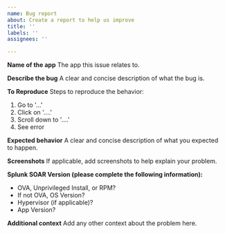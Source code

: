 ```yaml
---
name: Bug report
about: Create a report to help us improve
title: ''
labels: ''
assignees: ''

---
```


**Name of the app**
The app this issue relates to.

**Describe the bug**
A clear and concise description of what the bug is.

**To Reproduce**
Steps to reproduce the behavior:
1. Go to '...'
2. Click on '....'
3. Scroll down to '....'
4. See error

**Expected behavior**
A clear and concise description of what you expected to happen.

**Screenshots**
If applicable, add screenshots to help explain your problem.

**Splunk SOAR Version (please complete the following information):**
 - OVA, Unprivileged Install, or RPM?
 - If not OVA, OS Version?
 - Hypervisor (if applicable)?
 - App Version?

**Additional context**
Add any other context about the problem here.
